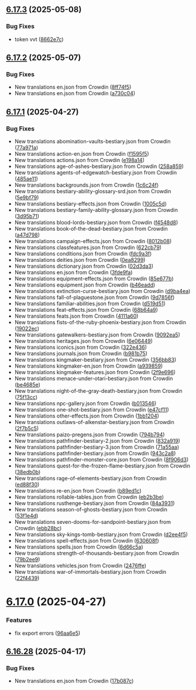 ## [6.17.3](https://github.com/allnnde/pf2e-esp-translation/compare/v6.17.2...v6.17.3) (2025-05-08)


### Bug Fixes

* token vvt ([8662e7c](https://github.com/allnnde/pf2e-esp-translation/commit/8662e7c3ee85d03f00e087960036144ef1d12c3d))



## [6.17.2](https://github.com/allnnde/pf2e-esp-translation/compare/v6.17.1...v6.17.2) (2025-05-07)


### Bug Fixes

* New translations en.json from Crowdin ([8ff74f5](https://github.com/allnnde/pf2e-esp-translation/commit/8ff74f51720f7efabbf346a1d768d73a2e25a546))
* New translations en.json from Crowdin ([a730c04](https://github.com/allnnde/pf2e-esp-translation/commit/a730c048761249a21459a912d3a33b0ceb22edfb))



## [6.17.1](https://github.com/allnnde/pf2e-esp-translation/compare/v6.17.0...v6.17.1) (2025-04-27)


### Bug Fixes

* New translations abomination-vaults-bestiary.json from Crowdin ([77a971a](https://github.com/allnnde/pf2e-esp-translation/commit/77a971a903e04ad6d16a69ef76e69d491360d6f8))
* New translations action-en.json from Crowdin ([f1595f5](https://github.com/allnnde/pf2e-esp-translation/commit/f1595f5f2a6052c1c00dd3f355e3f868421f6baa))
* New translations actions.json from Crowdin ([e198a14](https://github.com/allnnde/pf2e-esp-translation/commit/e198a14eac16c77fb3e73a938ea57fb4d67969bd))
* New translations age-of-ashes-bestiary.json from Crowdin ([258a859](https://github.com/allnnde/pf2e-esp-translation/commit/258a859676564b618c023ceacd6f6f76f209bc98))
* New translations agents-of-edgewatch-bestiary.json from Crowdin ([485ae11](https://github.com/allnnde/pf2e-esp-translation/commit/485ae1165edbcf29cfd954815b7d3c5df6a44db0))
* New translations backgrounds.json from Crowdin ([1c6c24f](https://github.com/allnnde/pf2e-esp-translation/commit/1c6c24f6007b23eda4c499028a0d27f0520d2fb8))
* New translations bestiary-ability-glossary-srd.json from Crowdin ([5e9bf79](https://github.com/allnnde/pf2e-esp-translation/commit/5e9bf79431dc788591db107f115186d6e97c3be4))
* New translations bestiary-effects.json from Crowdin ([1005c5d](https://github.com/allnnde/pf2e-esp-translation/commit/1005c5dbf0fe0f959a9573e47b345a317265dd18))
* New translations bestiary-family-ability-glossary.json from Crowdin ([3d95b71](https://github.com/allnnde/pf2e-esp-translation/commit/3d95b718b417fd6f1667593af9bdf4a3ddaf98ef))
* New translations blood-lords-bestiary.json from Crowdin ([f4548d8](https://github.com/allnnde/pf2e-esp-translation/commit/f4548d887284e49b36a917e1c3468dfbc041904e))
* New translations book-of-the-dead-bestiary.json from Crowdin ([a47d798](https://github.com/allnnde/pf2e-esp-translation/commit/a47d798a5e341e0765bf26d41e7c91b6e3e3b301))
* New translations campaign-effects.json from Crowdin ([8012b08](https://github.com/allnnde/pf2e-esp-translation/commit/8012b087f54242a0505488bb9a2bb86c78826a26))
* New translations classfeatures.json from Crowdin ([622cb79](https://github.com/allnnde/pf2e-esp-translation/commit/622cb79b94860e91ee3a8d12c4e480699ff3c683))
* New translations conditions.json from Crowdin ([fdc9a3f](https://github.com/allnnde/pf2e-esp-translation/commit/fdc9a3fb94b89a382ca13bb9e6ce914b5cd3f6fb))
* New translations deities.json from Crowdin ([0ea8299](https://github.com/allnnde/pf2e-esp-translation/commit/0ea8299ee12a4f35e213029e6f098a9308c22403))
* New translations dictionary.json from Crowdin ([02d3da3](https://github.com/allnnde/pf2e-esp-translation/commit/02d3da378cc779e3c2d5c8e45dd9c03a209d396a))
* New translations en.json from Crowdin ([3fde9fa](https://github.com/allnnde/pf2e-esp-translation/commit/3fde9fa974d2fdce8da447bdc20945e20290daf7))
* New translations equipment-effects.json from Crowdin ([85e677b](https://github.com/allnnde/pf2e-esp-translation/commit/85e677b2bbeb8c9a80bc042250634032353c8ba5))
* New translations equipment.json from Crowdin ([b46eadd](https://github.com/allnnde/pf2e-esp-translation/commit/b46eadd1efb01f13cf0a3f4b52ff2038ed50c8f6))
* New translations extinction-curse-bestiary.json from Crowdin ([d9ba4ea](https://github.com/allnnde/pf2e-esp-translation/commit/d9ba4ea6e502c062a57532249c4dfada6c8f1a3c))
* New translations fall-of-plaguestone.json from Crowdin ([9d7856f](https://github.com/allnnde/pf2e-esp-translation/commit/9d7856f9c8e01c81e96d321faac77fada3cb6e69))
* New translations familiar-abilities.json from Crowdin ([d519d51](https://github.com/allnnde/pf2e-esp-translation/commit/d519d51a7337cf0e6657827fd522864e2d590f13))
* New translations feat-effects.json from Crowdin ([68b64a9](https://github.com/allnnde/pf2e-esp-translation/commit/68b64a930d33351adad7d4b29119fa72ba6d5739))
* New translations feats.json from Crowdin ([4111a60](https://github.com/allnnde/pf2e-esp-translation/commit/4111a60fa41358e2094c685d6cd67c041fdad826))
* New translations fists-of-the-ruby-phoenix-bestiary.json from Crowdin ([19022ec](https://github.com/allnnde/pf2e-esp-translation/commit/19022ec06d39820fbee8c7c467ee6cab21db000b))
* New translations gatewalkers-bestiary.json from Crowdin ([9092ea5](https://github.com/allnnde/pf2e-esp-translation/commit/9092ea54bc79c180b81ae5a1cf43c157290ff4fa))
* New translations heritages.json from Crowdin ([6e06449](https://github.com/allnnde/pf2e-esp-translation/commit/6e06449dd651d5232f237d0f0f9e4e35d0486d75))
* New translations iconics.json from Crowdin ([322e436](https://github.com/allnnde/pf2e-esp-translation/commit/322e43628b20ed3f7a79eea8aa9336268674e118))
* New translations journals.json from Crowdin ([b981b75](https://github.com/allnnde/pf2e-esp-translation/commit/b981b75253d6df8c2f8e93a3c30d7ad68066541d))
* New translations kingmaker-bestiary.json from Crowdin ([356bb83](https://github.com/allnnde/pf2e-esp-translation/commit/356bb83eee93e21525f46ae1947519620cc1c3aa))
* New translations kingmaker-en.json from Crowdin ([a939859](https://github.com/allnnde/pf2e-esp-translation/commit/a9398598c56f8c84393e1c9ba1f4bd90373dea92))
* New translations kingmaker-features.json from Crowdin ([2f9e696](https://github.com/allnnde/pf2e-esp-translation/commit/2f9e69680007c5dd3c5358ed8bbca3f4c3b883d5))
* New translations menace-under-otari-bestiary.json from Crowdin ([be4685e](https://github.com/allnnde/pf2e-esp-translation/commit/be4685e8d90e2ee1d33939dc2fbbc4aeba5b78b8))
* New translations night-of-the-gray-death-bestiary.json from Crowdin ([75f13cc](https://github.com/allnnde/pf2e-esp-translation/commit/75f13ccfc5ff75e8d943c766cb23ca8acfd3cac3))
* New translations npc-gallery.json from Crowdin ([b013546](https://github.com/allnnde/pf2e-esp-translation/commit/b013546fadc1392f85468e28cf9ae1a236e879f4))
* New translations one-shot-bestiary.json from Crowdin ([e47cf11](https://github.com/allnnde/pf2e-esp-translation/commit/e47cf1179cd2c60c2b07cc1bbc7f69a43acc0e75))
* New translations other-effects.json from Crowdin ([1bb1204](https://github.com/allnnde/pf2e-esp-translation/commit/1bb12042ae30ccfd71f68b9829f67c0cd90e3f37))
* New translations outlaws-of-alkenstar-bestiary.json from Crowdin ([2f7b5c5](https://github.com/allnnde/pf2e-esp-translation/commit/2f7b5c5c2e1c63e1a0c42ebc8757f5d935fccf68))
* New translations paizo-pregens.json from Crowdin ([794b794](https://github.com/allnnde/pf2e-esp-translation/commit/794b7941c92989486f9c7991ec16792f0b59e5f4))
* New translations pathfinder-bestiary-2.json from Crowdin ([832a919](https://github.com/allnnde/pf2e-esp-translation/commit/832a9193ee2a0fd505b1f8ace4bf64080da1253b))
* New translations pathfinder-bestiary-3.json from Crowdin ([71a55aa](https://github.com/allnnde/pf2e-esp-translation/commit/71a55aa886bfa4568735e4140bcdf53a52a94fa7))
* New translations pathfinder-bestiary.json from Crowdin ([943c2a8](https://github.com/allnnde/pf2e-esp-translation/commit/943c2a836673cc2877fb129a2568afc47879b752))
* New translations pathfinder-monster-core.json from Crowdin ([8f906d3](https://github.com/allnnde/pf2e-esp-translation/commit/8f906d346166d2230721a884a679b276fa17a6ed))
* New translations quest-for-the-frozen-flame-bestiary.json from Crowdin ([38edb0b](https://github.com/allnnde/pf2e-esp-translation/commit/38edb0be99c4dd52f36b812a04757e1dd9e9fc65))
* New translations rage-of-elements-bestiary.json from Crowdin ([ed88f30](https://github.com/allnnde/pf2e-esp-translation/commit/ed88f300139f43c6788c347c08d64491bda7dc08))
* New translations re-en.json from Crowdin ([b89ed1c](https://github.com/allnnde/pf2e-esp-translation/commit/b89ed1cea243cd0923d9674d1fcd7b23e9727599))
* New translations rollable-tables.json from Crowdin ([eb2b3be](https://github.com/allnnde/pf2e-esp-translation/commit/eb2b3be6be0bdce127079186108d0c6fcb180bf2))
* New translations rusthenge-bestiary.json from Crowdin ([84a3931](https://github.com/allnnde/pf2e-esp-translation/commit/84a39312a80e49b52bb7bfcedc00ca69b2d22c67))
* New translations season-of-ghosts-bestiary.json from Crowdin ([53f1e4d](https://github.com/allnnde/pf2e-esp-translation/commit/53f1e4d9d580745e1079047d2e013d7c268c88c8))
* New translations seven-dooms-for-sandpoint-bestiary.json from Crowdin ([ebb28bc](https://github.com/allnnde/pf2e-esp-translation/commit/ebb28bce25c46827cfaa1e65038e6b574f220390))
* New translations sky-kings-tomb-bestiary.json from Crowdin ([d2ee4f5](https://github.com/allnnde/pf2e-esp-translation/commit/d2ee4f55be917c40bfe052bbd64fc6d574bd5d28))
* New translations spell-effects.json from Crowdin ([630608f](https://github.com/allnnde/pf2e-esp-translation/commit/630608f190ed0fedbe8c3d8692f57bd3ba1d8361))
* New translations spells.json from Crowdin ([6d66c5a](https://github.com/allnnde/pf2e-esp-translation/commit/6d66c5af9faecf7b8f6e576aa667059fd32de64b))
* New translations strength-of-thousands-bestiary.json from Crowdin ([79b2ee9](https://github.com/allnnde/pf2e-esp-translation/commit/79b2ee9e7558fdd969341ab0e04b4a1ca3a2b792))
* New translations vehicles.json from Crowdin ([2476ffe](https://github.com/allnnde/pf2e-esp-translation/commit/2476ffee375f7ff85f51cf81adeea57edb69b1b7))
* New translations war-of-immortals-bestiary.json from Crowdin ([22f4439](https://github.com/allnnde/pf2e-esp-translation/commit/22f443965507b2cbee38d515b76cbc6747feeec9))



# [6.17.0](https://github.com/allnnde/pf2e-esp-translation/compare/v6.16.28...v6.17.0) (2025-04-27)


### Features

* fix export errors ([96aa6e5](https://github.com/allnnde/pf2e-esp-translation/commit/96aa6e5177b03b5f54bb077ecd1f95f65278d9ee))



## [6.16.28](https://github.com/allnnde/pf2e-esp-translation/compare/v6.16.27...v6.16.28) (2025-04-17)


### Bug Fixes

* New translations en.json from Crowdin ([17b087c](https://github.com/allnnde/pf2e-esp-translation/commit/17b087c1832ad251e50dd270cccdf37e20574171))



